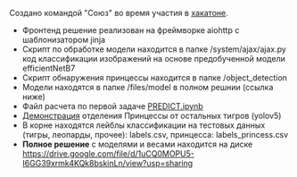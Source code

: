 Создано командой "Союз" во время участия в [хакатоне](https://hacks-ai.ru/hakaton/samara).
* Фронтенд решение реализован на фреймворке aiohttp с шаблонизатором jinja
* Скрипт по обработке модели находится в папке /system/ajax/ajax.py код классификации изображений на основе предобученной модели efficientNetB7
* Скрипт обнаружения принцессы находится в папке /object_detection
* Модели находятся в папке /files/model в полном решнии (ссылка ниже)
* Файл расчета по первой задаче [PREDICT.ipynb](/PREDICT.ipynb)
* [Демонстрация](https://colab.research.google.com/github/JI411/min_prirodi_soyuz/blob/main/princess.ipynb) отделения Принцессы от остальных тигров (yolov5)
* В корне находятся лейблы классификации на тестовых данных (тигры, леопарды, прочее): labels.csv, принцесса: labels_princess.csv
* **Полное решение** с моделями и весами находится на диске https://drive.google.com/file/d/1uCQ0MOPU5-I6GG39xrmk4KQk8bskinLn/view?usp=sharing
